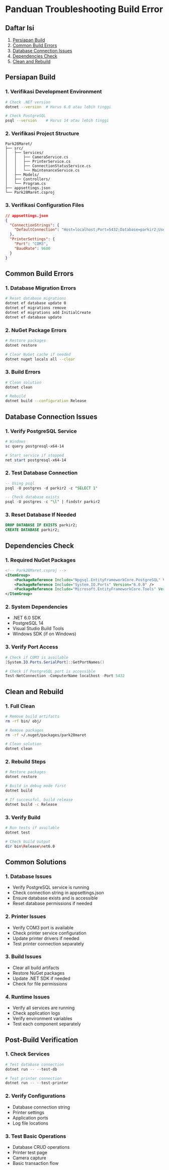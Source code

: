 # Panduan Troubleshooting Build Error

## Daftar Isi
1. [Persiapan Build](#persiapan-build)
2. [Common Build Errors](#common-build-errors)
3. [Database Connection Issues](#database-connection-issues)
4. [Dependencies Check](#dependencies-check)
5. [Clean and Rebuild](#clean-and-rebuild)

## Persiapan Build

### 1. Verifikasi Development Environment
```bash
# Check .NET version
dotnet --version  # Harus 6.0 atau lebih tinggi

# Check PostgreSQL
psql --version    # Harus 14 atau lebih tinggi
```

### 2. Verifikasi Project Structure
```
Park28Maret/
├── src/
│   ├── Services/
│   │   ├── CameraService.cs
│   │   ├── PrinterService.cs
│   │   ├── ConnectionStatusService.cs
│   │   └── MaintenanceService.cs
│   ├── Models/
│   ├── Controllers/
│   └── Program.cs
├── appsettings.json
└── Park28Maret.csproj
```

### 3. Verifikasi Configuration Files
```json
// appsettings.json
{
  "ConnectionStrings": {
    "DefaultConnection": "Host=localhost;Port=5432;Database=parkir2;Username=postgres;Password=postgres"
  },
  "PrinterSettings": {
    "Port": "COM3",
    "BaudRate": 9600
  }
}
```

## Common Build Errors

### 1. Database Migration Errors
```bash
# Reset database migrations
dotnet ef database update 0
dotnet ef migrations remove
dotnet ef migrations add InitialCreate
dotnet ef database update
```

### 2. NuGet Package Errors
```bash
# Restore packages
dotnet restore

# Clear NuGet cache if needed
dotnet nuget locals all --clear
```

### 3. Build Errors
```bash
# Clean solution
dotnet clean

# Rebuild
dotnet build --configuration Release
```

## Database Connection Issues

### 1. Verify PostgreSQL Service
```powershell
# Windows
sc query postgresql-x64-14

# Start service if stopped
net start postgresql-x64-14
```

### 2. Test Database Connection
```sql
-- Using psql
psql -U postgres -d parkir2 -c "SELECT 1"

-- Check database exists
psql -U postgres -c "\l" | findstr parkir2
```

### 3. Reset Database If Needed
```sql
DROP DATABASE IF EXISTS parkir2;
CREATE DATABASE parkir2;
```

## Dependencies Check

### 1. Required NuGet Packages
```xml
<!-- Park28Maret.csproj -->
<ItemGroup>
    <PackageReference Include="Npgsql.EntityFrameworkCore.PostgreSQL" Version="6.0.8" />
    <PackageReference Include="System.IO.Ports" Version="6.0.0" />
    <PackageReference Include="Microsoft.EntityFrameworkCore.Tools" Version="6.0.8" />
</ItemGroup>
```

### 2. System Dependencies
- .NET 6.0 SDK
- PostgreSQL 14
- Visual Studio Build Tools
- Windows SDK (if on Windows)

### 3. Verify Port Access
```powershell
# Check if COM3 is available
[System.IO.Ports.SerialPort]::GetPortNames()

# Check if PostgreSQL port is accessible
Test-NetConnection -ComputerName localhost -Port 5432
```

## Clean and Rebuild

### 1. Full Clean
```bash
# Remove build artifacts
rm -rf bin/ obj/

# Remove packages
rm -rf ~/.nuget/packages/park28maret

# Clean solution
dotnet clean
```

### 2. Rebuild Steps
```bash
# Restore packages
dotnet restore

# Build in debug mode first
dotnet build

# If successful, build release
dotnet build -c Release
```

### 3. Verify Build
```bash
# Run tests if available
dotnet test

# Check build output
dir bin\Release\net6.0
```

## Common Solutions

### 1. Database Issues
- Verify PostgreSQL service is running
- Check connection string in appsettings.json
- Ensure database exists and is accessible
- Reset database permissions if needed

### 2. Printer Issues
- Verify COM3 port is available
- Check printer service configuration
- Update printer drivers if needed
- Test printer connection separately

### 3. Build Issues
- Clear all build artifacts
- Restore NuGet packages
- Update .NET SDK if needed
- Check for file permissions

### 4. Runtime Issues
- Verify all services are running
- Check application logs
- Verify environment variables
- Test each component separately

## Post-Build Verification

### 1. Check Services
```powershell
# Test database connection
dotnet run -- --test-db

# Test printer connection
dotnet run -- --test-printer
```

### 2. Verify Configurations
- Database connection string
- Printer settings
- Application ports
- Log file locations

### 3. Test Basic Operations
- Database CRUD operations
- Printer test page
- Camera capture
- Basic transaction flow 